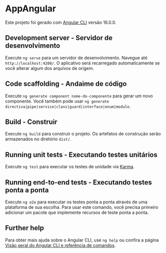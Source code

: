 # AppAngular

Este projeto foi gerado com [Angular CLI](https://github.com/angular/angular-cli) versão 16.0.0.

## Development server - Servidor de desenvolvimento

Execute `ng serve` para um servidor de desenvolvimento. Navegue até `http://localhost:4200/`. O aplicativo será recarregado automaticamente se você alterar algum dos arquivos de origem.

## Code scaffolding - Andaime de código

Execute `ng generate component nome-do-componente` para gerar um novo componente. Você também pode usar `ng generate directiva|pipe|service|class|guard|interface|enum|module`.

## Build - Construir

Execute `ng build` para construir o projeto. Os artefatos de construção serão armazenados no diretório `dist/`.

## Running unit tests - Executando testes unitários

Execute `ng test` para executar os testes de unidade via [Karma](https://karma-runner.github.io).

## Running end-to-end tests - Executando testes ponta a ponta

Execute `ng e2e` para executar os testes ponta a ponta através de uma plataforma de sua escolha. Para usar este comando, você precisa primeiro adicionar um pacote que implemente recursos de teste ponta a ponta.

## Further help

Para obter mais ajuda sobre o Angular CLI, use `ng help` ou confira a página [Visão geral do Angular CLI e referência de comandos](https://angular.io/cli).

